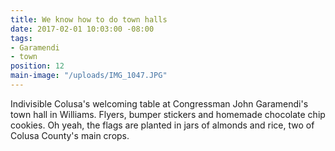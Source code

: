 ```yaml
---
title: We know how to do town halls
date: 2017-02-01 10:03:00 -08:00
tags:
- Garamendi
- town
position: 12
main-image: "/uploads/IMG_1047.JPG"
---
```


Indivisible Colusa's welcoming table at Congressman John Garamendi's town hall in Williams. Flyers, bumper stickers and homemade chocolate chip cookies. Oh yeah, the flags are planted in jars of almonds and rice, two of Colusa County's main crops. 